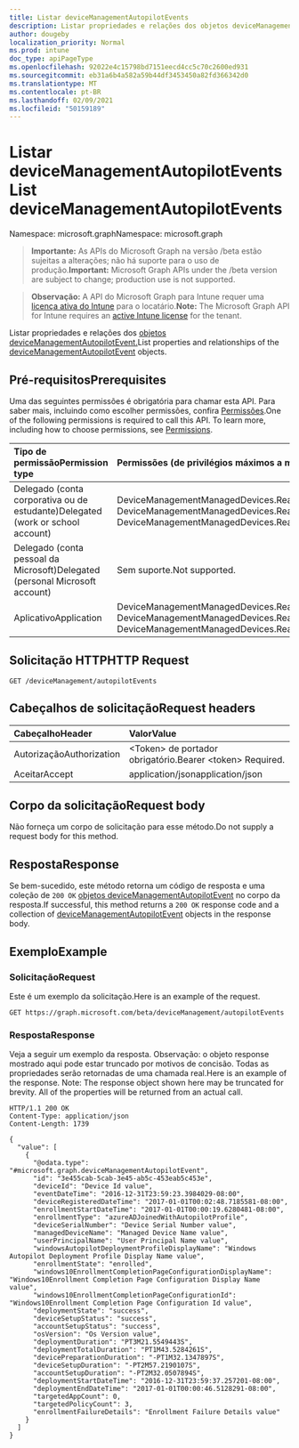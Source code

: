 ```yaml
---
title: Listar deviceManagementAutopilotEvents
description: Listar propriedades e relações dos objetos deviceManagementAutopilotEvent.
author: dougeby
localization_priority: Normal
ms.prod: intune
doc_type: apiPageType
ms.openlocfilehash: 92022e4c15798bd7151eecd4cc5c70c2600ed931
ms.sourcegitcommit: eb31a6b4a582a59b44df3453450a82fd366342d0
ms.translationtype: MT
ms.contentlocale: pt-BR
ms.lasthandoff: 02/09/2021
ms.locfileid: "50159189"
---
```

# <a name="list-devicemanagementautopilotevents"></a><span data-ttu-id="6574e-103">Listar deviceManagementAutopilotEvents</span><span class="sxs-lookup"><span data-stu-id="6574e-103">List deviceManagementAutopilotEvents</span></span>

<span data-ttu-id="6574e-104">Namespace: microsoft.graph</span><span class="sxs-lookup"><span data-stu-id="6574e-104">Namespace: microsoft.graph</span></span>

> <span data-ttu-id="6574e-105">**Importante:** As APIs do Microsoft Graph na versão /beta estão sujeitas a alterações; não há suporte para o uso de produção.</span><span class="sxs-lookup"><span data-stu-id="6574e-105">**Important:** Microsoft Graph APIs under the /beta version are subject to change; production use is not supported.</span></span>

> <span data-ttu-id="6574e-106">**Observação:** A API do Microsoft Graph para Intune requer uma [licença ativa do Intune](https://go.microsoft.com/fwlink/?linkid=839381) para o locatário.</span><span class="sxs-lookup"><span data-stu-id="6574e-106">**Note:** The Microsoft Graph API for Intune requires an [active Intune license](https://go.microsoft.com/fwlink/?linkid=839381) for the tenant.</span></span>

<span data-ttu-id="6574e-107">Listar propriedades e relações dos [objetos deviceManagementAutopilotEvent.](../resources/intune-troubleshooting-devicemanagementautopilotevent.md)</span><span class="sxs-lookup"><span data-stu-id="6574e-107">List properties and relationships of the [deviceManagementAutopilotEvent](../resources/intune-troubleshooting-devicemanagementautopilotevent.md) objects.</span></span>

## <a name="prerequisites"></a><span data-ttu-id="6574e-108">Pré-requisitos</span><span class="sxs-lookup"><span data-stu-id="6574e-108">Prerequisites</span></span>
<span data-ttu-id="6574e-p101">Uma das seguintes permissões é obrigatória para chamar esta API. Para saber mais, incluindo como escolher permissões, confira [Permissões](/graph/permissions-reference).</span><span class="sxs-lookup"><span data-stu-id="6574e-p101">One of the following permissions is required to call this API. To learn more, including how to choose permissions, see [Permissions](/graph/permissions-reference).</span></span>

|<span data-ttu-id="6574e-111">Tipo de permissão</span><span class="sxs-lookup"><span data-stu-id="6574e-111">Permission type</span></span>|<span data-ttu-id="6574e-112">Permissões (de privilégios máximos a mínimos)</span><span class="sxs-lookup"><span data-stu-id="6574e-112">Permissions (from most to least privileged)</span></span>|
|:---|:---|
|<span data-ttu-id="6574e-113">Delegado (conta corporativa ou de estudante)</span><span class="sxs-lookup"><span data-stu-id="6574e-113">Delegated (work or school account)</span></span>|<span data-ttu-id="6574e-114">DeviceManagementManagedDevices.ReadWrite.All, DeviceManagementManagedDevices.Read.All</span><span class="sxs-lookup"><span data-stu-id="6574e-114">DeviceManagementManagedDevices.ReadWrite.All, DeviceManagementManagedDevices.Read.All</span></span>|
|<span data-ttu-id="6574e-115">Delegado (conta pessoal da Microsoft)</span><span class="sxs-lookup"><span data-stu-id="6574e-115">Delegated (personal Microsoft account)</span></span>|<span data-ttu-id="6574e-116">Sem suporte.</span><span class="sxs-lookup"><span data-stu-id="6574e-116">Not supported.</span></span>|
|<span data-ttu-id="6574e-117">Aplicativo</span><span class="sxs-lookup"><span data-stu-id="6574e-117">Application</span></span>|<span data-ttu-id="6574e-118">DeviceManagementManagedDevices.ReadWrite.All, DeviceManagementManagedDevices.Read.All</span><span class="sxs-lookup"><span data-stu-id="6574e-118">DeviceManagementManagedDevices.ReadWrite.All, DeviceManagementManagedDevices.Read.All</span></span>|

## <a name="http-request"></a><span data-ttu-id="6574e-119">Solicitação HTTP</span><span class="sxs-lookup"><span data-stu-id="6574e-119">HTTP Request</span></span>
<!-- {
  "blockType": "ignored"
}
-->
``` http
GET /deviceManagement/autopilotEvents
```

## <a name="request-headers"></a><span data-ttu-id="6574e-120">Cabeçalhos de solicitação</span><span class="sxs-lookup"><span data-stu-id="6574e-120">Request headers</span></span>
|<span data-ttu-id="6574e-121">Cabeçalho</span><span class="sxs-lookup"><span data-stu-id="6574e-121">Header</span></span>|<span data-ttu-id="6574e-122">Valor</span><span class="sxs-lookup"><span data-stu-id="6574e-122">Value</span></span>|
|:---|:---|
|<span data-ttu-id="6574e-123">Autorização</span><span class="sxs-lookup"><span data-stu-id="6574e-123">Authorization</span></span>|<span data-ttu-id="6574e-124">&lt;Token&gt; de portador obrigatório.</span><span class="sxs-lookup"><span data-stu-id="6574e-124">Bearer &lt;token&gt; Required.</span></span>|
|<span data-ttu-id="6574e-125">Aceitar</span><span class="sxs-lookup"><span data-stu-id="6574e-125">Accept</span></span>|<span data-ttu-id="6574e-126">application/json</span><span class="sxs-lookup"><span data-stu-id="6574e-126">application/json</span></span>|

## <a name="request-body"></a><span data-ttu-id="6574e-127">Corpo da solicitação</span><span class="sxs-lookup"><span data-stu-id="6574e-127">Request body</span></span>
<span data-ttu-id="6574e-128">Não forneça um corpo de solicitação para esse método.</span><span class="sxs-lookup"><span data-stu-id="6574e-128">Do not supply a request body for this method.</span></span>

## <a name="response"></a><span data-ttu-id="6574e-129">Resposta</span><span class="sxs-lookup"><span data-stu-id="6574e-129">Response</span></span>
<span data-ttu-id="6574e-130">Se bem-sucedido, este método retorna um código de resposta e uma coleção de `200 OK` [objetos deviceManagementAutopilotEvent](../resources/intune-troubleshooting-devicemanagementautopilotevent.md) no corpo da resposta.</span><span class="sxs-lookup"><span data-stu-id="6574e-130">If successful, this method returns a `200 OK` response code and a collection of [deviceManagementAutopilotEvent](../resources/intune-troubleshooting-devicemanagementautopilotevent.md) objects in the response body.</span></span>

## <a name="example"></a><span data-ttu-id="6574e-131">Exemplo</span><span class="sxs-lookup"><span data-stu-id="6574e-131">Example</span></span>

### <a name="request"></a><span data-ttu-id="6574e-132">Solicitação</span><span class="sxs-lookup"><span data-stu-id="6574e-132">Request</span></span>
<span data-ttu-id="6574e-133">Este é um exemplo da solicitação.</span><span class="sxs-lookup"><span data-stu-id="6574e-133">Here is an example of the request.</span></span>
``` http
GET https://graph.microsoft.com/beta/deviceManagement/autopilotEvents
```

### <a name="response"></a><span data-ttu-id="6574e-134">Resposta</span><span class="sxs-lookup"><span data-stu-id="6574e-134">Response</span></span>
<span data-ttu-id="6574e-p102">Veja a seguir um exemplo da resposta. Observação: o objeto response mostrado aqui pode estar truncado por motivos de concisão. Todas as propriedades serão retornadas de uma chamada real.</span><span class="sxs-lookup"><span data-stu-id="6574e-p102">Here is an example of the response. Note: The response object shown here may be truncated for brevity. All of the properties will be returned from an actual call.</span></span>
``` http
HTTP/1.1 200 OK
Content-Type: application/json
Content-Length: 1739

{
  "value": [
    {
      "@odata.type": "#microsoft.graph.deviceManagementAutopilotEvent",
      "id": "3e455cab-5cab-3e45-ab5c-453eab5c453e",
      "deviceId": "Device Id value",
      "eventDateTime": "2016-12-31T23:59:23.3984029-08:00",
      "deviceRegisteredDateTime": "2017-01-01T00:02:48.7185581-08:00",
      "enrollmentStartDateTime": "2017-01-01T00:00:19.6280481-08:00",
      "enrollmentType": "azureADJoinedWithAutopilotProfile",
      "deviceSerialNumber": "Device Serial Number value",
      "managedDeviceName": "Managed Device Name value",
      "userPrincipalName": "User Principal Name value",
      "windowsAutopilotDeploymentProfileDisplayName": "Windows Autopilot Deployment Profile Display Name value",
      "enrollmentState": "enrolled",
      "windows10EnrollmentCompletionPageConfigurationDisplayName": "Windows10Enrollment Completion Page Configuration Display Name value",
      "windows10EnrollmentCompletionPageConfigurationId": "Windows10Enrollment Completion Page Configuration Id value",
      "deploymentState": "success",
      "deviceSetupStatus": "success",
      "accountSetupStatus": "success",
      "osVersion": "Os Version value",
      "deploymentDuration": "PT3M21.5549443S",
      "deploymentTotalDuration": "PT1M43.5284261S",
      "devicePreparationDuration": "-PT1M32.1347897S",
      "deviceSetupDuration": "-PT2M57.2190107S",
      "accountSetupDuration": "-PT2M32.0507894S",
      "deploymentStartDateTime": "2016-12-31T23:59:37.257201-08:00",
      "deploymentEndDateTime": "2017-01-01T00:00:46.5128291-08:00",
      "targetedAppCount": 0,
      "targetedPolicyCount": 3,
      "enrollmentFailureDetails": "Enrollment Failure Details value"
    }
  ]
}
```





